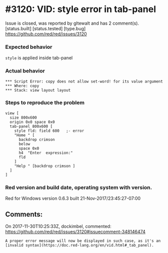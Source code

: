 
#3120: VID: style error in tab-panel
================================================================================
Issue is closed, was reported by gltewalt and has 2 comment(s).
[status.built] [status.tested] [type.bug]
<https://github.com/red/red/issues/3120>

### Expected behavior
`style` is applied inside tab-panel

### Actual behavior
```
*** Script Error: copy does not allow set-word! for its value argument
*** Where: copy
*** Stack: view layout layout  
```
### Steps to reproduce the problem
```
view [
  size 800x600
  origin 0x0 space 0x0
  tab-panel 800x600 [
    style fld: field 600   ;- error
    "Home " [ 
      backdrop crimson
      below
      space 0x0
      h4  "Enter  expression:" 
      fld
    ]
    "Help " [backdrop crimson ]
  ]
]
```

### Red version and build date, operating system with version.
Red for Windows version 0.6.3 built 21-Nov-2017/23:45:27-07:00



Comments:
--------------------------------------------------------------------------------

On 2017-11-30T10:25:33Z, dockimbel, commented:
<https://github.com/red/red/issues/3120#issuecomment-348146474>

    A proper error message will now be displayed in such case, as it's an [invalid syntax](https://doc.red-lang.org/en/vid.html#_tab_panel).

